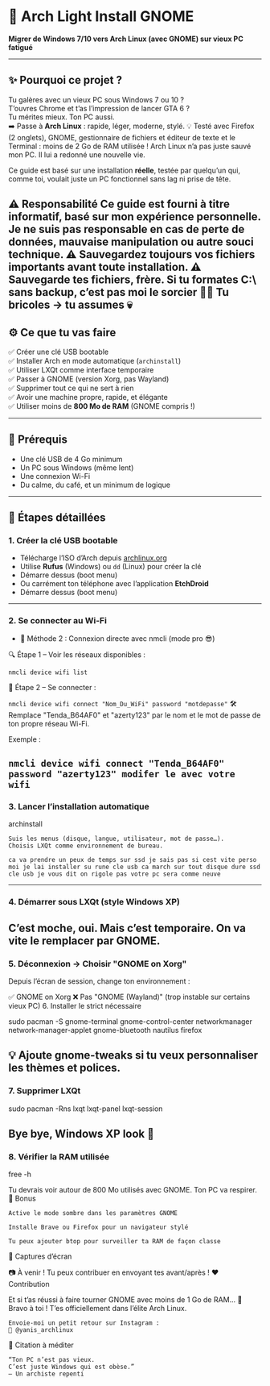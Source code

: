 # 🐧 Arch Light Install GNOME

**Migrer de Windows 7/10 vers Arch Linux (avec GNOME) sur vieux PC fatigué**

---

## ✨ Pourquoi ce projet ?

Tu galères avec un vieux PC sous Windows 7 ou 10 ?  
T’ouvres Chrome et t’as l’impression de lancer GTA 6 ?  
Tu mérites mieux. Ton PC aussi.  
➡️ Passe à **Arch Linux** : rapide, léger, moderne, stylé.
💡 Testé avec Firefox (2 onglets), GNOME, gestionnaire de fichiers et éditeur de texte et le Terminal : moins de 2 Go de RAM utilisée !
Arch Linux n’a pas juste sauvé mon PC. Il lui a redonné une nouvelle vie.

Ce guide est basé sur une installation **réelle**, testée par quelqu’un qui, comme toi, voulait juste un PC fonctionnel sans lag ni prise de tête.

⚠️ Responsabilité
Ce guide est fourni à titre informatif, basé sur mon expérience personnelle.
Je ne suis pas responsable en cas de perte de données, mauvaise manipulation ou autre souci technique.
⚠️ Sauvegardez toujours vos fichiers importants avant toute installation.
⚠️ Sauvegarde tes fichiers, frère.
Si tu formates C:\ sans backup, c’est pas moi le sorcier 🧙‍♂️
Tu bricoles → tu assumes 💀
---

## ⚙️ Ce que tu vas faire

✅ Créer une clé USB bootable  
✅ Installer Arch en mode automatique (`archinstall`)  
✅ Utiliser LXQt comme interface temporaire  
✅ Passer à GNOME (version Xorg, pas Wayland)  
✅ Supprimer tout ce qui ne sert à rien  
✅ Avoir une machine propre, rapide, et élégante  
✅ Utiliser moins de **800 Mo de RAM** (GNOME compris !)

---

## 🔧 Prérequis

- Une clé USB de 4 Go minimum
- Un PC sous Windows (même lent)
- Une connexion Wi-Fi
- Du calme, du café, et un minimum de logique

---

## 🧭 Étapes détaillées

### 1. Créer la clé USB bootable
- Télécharge l’ISO d’Arch depuis [archlinux.org](https://archlinux.org/download/)
- Utilise **Rufus** (Windows) ou `dd` (Linux) pour créer la clé
- Démarre dessus (boot menu)
- Ou carrément ton téléphone avec l’application **EtchDroid**  
- Démarre dessus (boot menu)
---

### 2. Se connecter au Wi-Fi

- 🧠 Méthode 2 : Connexion directe avec nmcli (mode pro 😎)

🔍 Étape 1 – Voir les réseaux disponibles :

`nmcli device wifi list`

📡 Étape 2 – Se connecter :

`nmcli device wifi connect "Nom_Du_WiFi" password "motdepasse"`
🛠️ Remplace "Tenda_B64AF0" et "azerty123" par le nom et le mot de passe de ton propre réseau Wi-Fi.

Exemple :

`nmcli device wifi connect "Tenda_B64AF0" password "azerty123" modifer le avec votre wifi`
---

### 3. Lancer l’installation automatique

archinstall

    Suis les menus (disque, langue, utilisateur, mot de passe…).
    Choisis LXQt comme environnement de bureau.
    
    ca va prendre un peux de temps sur ssd je sais pas si cest vite perso moi je lai installer su rune cle usb ca march sur tout disque dure ssd cle usb je vous dit on rigole pas votre pc sera comme neuve
---

### 4. Démarrer sous LXQt (style Windows XP)

C’est moche, oui. Mais c’est temporaire.
On va vite le remplacer par GNOME.
---

### 5. Déconnexion → Choisir "GNOME on Xorg"

Depuis l’écran de session, change ton environnement :

✅ GNOME on Xorg
❌ Pas "GNOME (Wayland)" (trop instable sur certains vieux PC)
6. Installer le strict nécessaire

sudo pacman -S gnome-terminal gnome-control-center networkmanager network-manager-applet gnome-bluetooth nautilus firefox

💡 Ajoute gnome-tweaks si tu veux personnaliser les thèmes et polices.
---

### 7. Supprimer LXQt

sudo pacman -Rns lxqt lxqt-panel lxqt-session

Bye bye, Windows XP look 👋
---

### 8. Vérifier la RAM utilisée

free -h

Tu devrais voir autour de 800 Mo utilisés avec GNOME.
Ton PC va respirer.
🎁 Bonus

    Active le mode sombre dans les paramètres GNOME

    Installe Brave ou Firefox pour un navigateur stylé

    Tu peux ajouter btop pour surveiller ta RAM de façon classe

📸 Captures d’écran

📷 À venir ! Tu peux contribuer en envoyant tes avant/après !
❤️ Contribution

Et si t’as réussi à faire tourner GNOME avec moins de 1 Go de RAM...
🥁 Bravo à toi ! T’es officiellement dans l’élite Arch Linux.

    Envoie-moi un petit retour sur Instagram :
    📸 @yanis_archlinux

   
🧠 Citation à méditer

    “Ton PC n’est pas vieux.
    C’est juste Windows qui est obèse.”
    – Un archiste repenti
